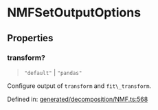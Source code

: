 # NMFSetOutputOptions

## Properties

### transform?

> `"default"` \| `"pandas"`

Configure output of `transform` and `fit\_transform`.

Defined in:  [generated/decomposition/NMF.ts:568](https://github.com/transitive-bullshit/scikit-learn-ts/blob/b59c1ff/packages/sklearn/src/generated/decomposition/NMF.ts#L568)
